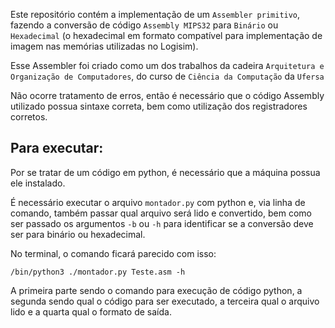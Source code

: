 Este repositório contém a implementação de um `Assembler primitivo`, fazendo a conversão de código `Assembly MIPS32` para `Binário` ou `Hexadecimal` (o hexadecimal em formato compatível para implementação de imagem nas memórias utilizadas no Logisim).

Esse Assembler foi criado como um dos trabalhos da cadeira `Arquitetura e Organização de Computadores`, do curso de `Ciência da Computação` da `Ufersa`

Não ocorre tratamento de erros, então é necessário que o código Assembly utilizado possua sintaxe correta, bem como utilização dos registradores corretos.

## Para executar:
  Por se tratar de um código em python, é necessário que a máquina possua ele instalado.
  
  É necessário executar o arquivo `montador.py` com python e, via linha de comando, também passar qual arquivo será lido e convertido, bem como ser passado os argumentos `-b` ou `-h` para identificar se a conversão deve ser para binário ou hexadecimal.
  
  No terminal, o comando ficará parecido com isso: 
  
    /bin/python3 ./montador.py Teste.asm -h
  
  A primeira parte sendo o comando para execução de código python, a segunda sendo qual o código para ser executado, a terceira qual o arquivo lido e a quarta qual o formato de saída.
